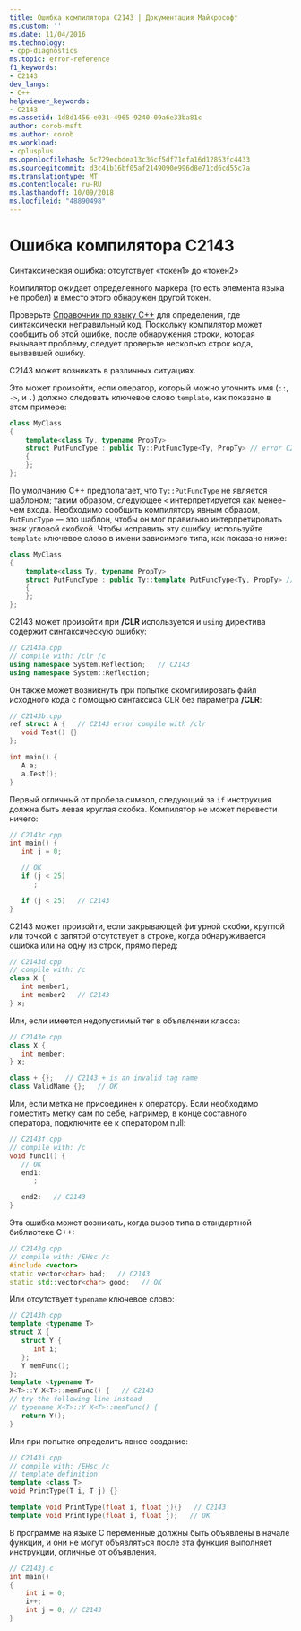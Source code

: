 ```yaml
---
title: Ошибка компилятора C2143 | Документация Майкрософт
ms.custom: ''
ms.date: 11/04/2016
ms.technology:
- cpp-diagnostics
ms.topic: error-reference
f1_keywords:
- C2143
dev_langs:
- C++
helpviewer_keywords:
- C2143
ms.assetid: 1d8d1456-e031-4965-9240-09a6e33ba81c
author: corob-msft
ms.author: corob
ms.workload:
- cplusplus
ms.openlocfilehash: 5c729ecbdea13c36cf5df71efa16d12853fc4433
ms.sourcegitcommit: d3c41b16bf05af2149090e996d8e71cd6cd55c7a
ms.translationtype: MT
ms.contentlocale: ru-RU
ms.lasthandoff: 10/09/2018
ms.locfileid: "48890498"
---
```

# <a name="compiler-error-c2143"></a>Ошибка компилятора C2143

Синтаксическая ошибка: отсутствует «токен1» до «токен2»

Компилятор ожидает определенного маркера (то есть элемента языка не пробел) и вместо этого обнаружен другой токен.

Проверьте [Справочник по языку C++](../../cpp/cpp-language-reference.md) для определения, где синтаксически неправильный код. Поскольку компилятор может сообщить об этой ошибке, после обнаружения строки, которая вызывает проблему, следует проверьте несколько строк кода, вызвавшей ошибку.

C2143 может возникать в различных ситуациях.

Это может произойти, если оператор, который можно уточнить имя (`::`, `->`, и `.`) должно следовать ключевое слово `template`, как показано в этом примере:

```cpp
class MyClass
{
    template<class Ty, typename PropTy>
    struct PutFuncType : public Ty::PutFuncType<Ty, PropTy> // error C2143
    {
    };
};

```

По умолчанию C++ предполагает, что `Ty::PutFuncType` не является шаблоном; таким образом, следующее `<` интерпретируется как менее-чем входа.  Необходимо сообщить компилятору явным образом, `PutFuncType` — это шаблон, чтобы он мог правильно интерпретировать знак угловой скобкой. Чтобы исправить эту ошибку, используйте `template` ключевое слово в имени зависимого типа, как показано ниже:

```cpp
class MyClass
{
    template<class Ty, typename PropTy>
    struct PutFuncType : public Ty::template PutFuncType<Ty, PropTy> // correct
    {
    };
};

```

C2143 может произойти при **/CLR** используется и `using` директива содержит синтаксическую ошибку:

```cpp
// C2143a.cpp
// compile with: /clr /c
using namespace System.Reflection;   // C2143
using namespace System::Reflection;
```

Он также может возникнуть при попытке скомпилировать файл исходного кода с помощью синтаксиса CLR без параметра **/CLR**:

```cpp
// C2143b.cpp
ref struct A {   // C2143 error compile with /clr
   void Test() {}
};

int main() {
   A a;
   a.Test();
}
```

Первый отличный от пробела символ, следующий за `if` инструкция должна быть левая круглая скобка. Компилятор не может перевести ничего:

```cpp
// C2143c.cpp
int main() {
   int j = 0;

   // OK
   if (j < 25)
      ;

   if (j < 25)   // C2143
}
```

C2143 может произойти, если закрывающей фигурной скобки, круглой или точкой с запятой отсутствует в строке, когда обнаруживается ошибка или на одну из строк, прямо перед:

```cpp
// C2143d.cpp
// compile with: /c
class X {
   int member1;
   int member2   // C2143
} x;
```

Или, если имеется недопустимый тег в объявлении класса:

```cpp
// C2143e.cpp
class X {
   int member;
} x;

class + {};   // C2143 + is an invalid tag name
class ValidName {};   // OK
```

Или, если метка не присоединен к оператору. Если необходимо поместить метку сам по себе, например, в конце составного оператора, подключите ее к оператором null:

```cpp
// C2143f.cpp
// compile with: /c
void func1() {
   // OK
   end1:
      ;

   end2:   // C2143
}
```

Эта ошибка может возникать, когда вызов типа в стандартной библиотеке C++:

```cpp
// C2143g.cpp
// compile with: /EHsc /c
#include <vector>
static vector<char> bad;   // C2143
static std::vector<char> good;   // OK
```

Или отсутствует `typename` ключевое слово:

```cpp
// C2143h.cpp
template <typename T>
struct X {
   struct Y {
      int i;
   };
   Y memFunc();
};
template <typename T>
X<T>::Y X<T>::memFunc() {   // C2143
// try the following line instead
// typename X<T>::Y X<T>::memFunc() {
   return Y();
}
```

Или при попытке определить явное создание:

```cpp
// C2143i.cpp
// compile with: /EHsc /c
// template definition
template <class T>
void PrintType(T i, T j) {}

template void PrintType(float i, float j){}   // C2143
template void PrintType(float i, float j);   // OK
```

В программе на языке C переменные должны быть объявлены в начале функции, и они не могут объявляться после эта функция выполняет инструкции, отличные от объявления.

```C
// C2143j.c
int main()
{
    int i = 0;
    i++;
    int j = 0; // C2143
}
```
